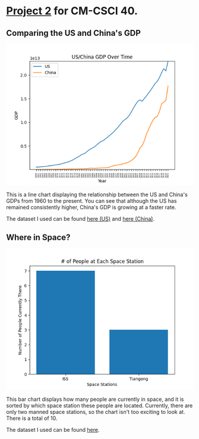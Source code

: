 # [Project 2](https://github.com/mikeizbicki/cmc-csci040/tree/2022fall/project_02) for CM-CSCI 40.
## Comparing the US and China's GDP


![US/China GDP Line Chart](US_China_GDP_LineChart.png)

This is a line chart displaying the relationship between the US and China's GDPs from 1960 to the present. You can see that although the US has remained consistently higher, China's GDP is growing at a faster rate. 

The dataset I used can be found [here (US)](http://api.worldbank.org/countries/USA/indicators/NY.GDP.MKTP.CD?per_page=5000&format=json) and [here (China)](http://api.worldbank.org/countries/CHN/indicators/NY.GDP.MKTP.CD?per_page=5000&format=json).

## Where in Space?

![Number of People in Space](Num_People_in_Space_BarChart.png)

This bar chart displays how many people are currently in space, and it is sorted by which space station these people are located. Currently, there are only two manned space stations, so the chart isn't too exciting to look at. There is a total of 10.

The dataset I used can be found [here](http://api.open-notify.org/astros.json).